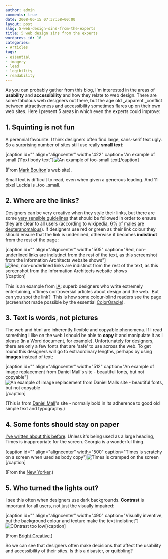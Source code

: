 ```yaml
---
author: admin
comments: true
date: 2008-06-15 07:37:58+00:00
layout: post
slug: 5-web-design-sins-from-the-experts
title: 5 web design sins from the experts
wordpress_id: 16
categories:
- Articles
tags:
- essential
- imagery
- lead
- legibility
- readability
---
```


As you can probably gather from this blog, I'm interested in the areas of **usability** and **accessibility** and how they relate to web design. There are some fabulous web designers out there, but the age old _apparent _conflict between attractiveness and accessibility sometimes flares up on their own web sites. Here I present 5 areas in which even the experts could improve:


## 1. Squinting is not fun


A perennial favourite. I think designers often find large, sans-serif text ugly. So a surprising number of sites still use really **small text**:

[caption id="" align="aligncenter" width="422" caption="An example of small (11px) body text"]![An example of too-small text](http://farm4.static.flickr.com/3137/2579104723_f88772a288.jpg?v=0)[/caption]

(From [Mark Boulton](http://www.markboulton.co.uk/index.php)'s web site).

Small text is difficult to read, even when given a generous leading. And 11 pixel Lucida is _too _small.


## 2. Where are the links?


Designers can be very creative when they style their links, but there are some [very sensible guidelines](http://www.useit.com/alertbox/20040510.html) that should be followed in order to ensure they are clear to all users (according to wikipedia, [6% of males are deuteranomalous](http://en.wikipedia.org/wiki/Deuteranopia#Dichromacy)). If designers use red or green as their link colour they should ensure that the link is underlined, otherwise it becomes **indistinct** from the rest of the page:

[caption id="" align="aligncenter" width="505" caption="Red, non-underlined links are indistinct from the rest of the text, as this screenshot from the Information Architects website shows"]![Red, non-underlined links are indistinct from the rest of the text, as this screenshot from the Information Architects website shows](http://farm4.static.flickr.com/3283/2734991550_43021828ea_o.jpg)[/caption]

This is an example from [iA](http://informationarchitects.jp): superb designers who write extremely entertaining, oftimes controversial articles about design and the web.  But can you spot the link?  This is how some colour-blind readers see the page (screenshot made possible by the essential [ColorOracle](http://colororacle.cartography.ch/)).


## 3. Text is words, not pictures


The web and html are inherently flexible and copyable phenomena. If I read something I like on the web I should be able to **copy** it and manipulate it as I please (in a Word document, for example). Unfortunately for designers, there are only a few fonts that are 'safe' to use across the web. To get round this designers will go to extraordinary lengths, perhaps by using **images** instead of text:

[caption id="" align="aligncenter" width="512" caption="An example of image replacement from Daniel Mall's site - beautiful fonts, but not copyable"]![An example of image replacement from Daniel Malls site - beautiful fonts, but not copyable](http://farm4.static.flickr.com/3189/2734143481_54df729a14_o.jpg)[/caption]

(This is from [Daniel Mall](http://www.danielmall.com/)'s site - normally bold in its adherence to good old simple text and typography.)


## 4. Some fonts should stay on paper


[I've written about this before](http://leonpaternoster.com/2008/05/times-for-print-georgia-for-screen/). Unless it's being used as a large heading, Times is inappropriate for the screen. Georgia is a wonderful thing.

[caption id="" align="aligncenter" width="500" caption="Times is scratchy on a screen when used as body copy"]![Times is cramped on the screen](http://farm3.static.flickr.com/2068/2475840215_b526132c42.jpg?v=0)[/caption]

(From the [New Yorker](http://www.newyorker.com/).)


## 5. Who turned the lights out?


I see this often when designers use dark backgrounds. **Contrast** is important for all users, not just the visually impaired:

[caption id="" align="aligncenter" width="490" caption="Visually inventive, but the background colour and texture make the text indistinct"]![COntrast too low](http://farm4.static.flickr.com/3061/2581963514_b8278b9558.jpg?v=0)[/caption]

(From [Bright Creative](http://brightcreative.com/).)

So we can see that designers often make decisions that affect the usability and accessibility of their sites. Is this a disaster, or quibbling?
